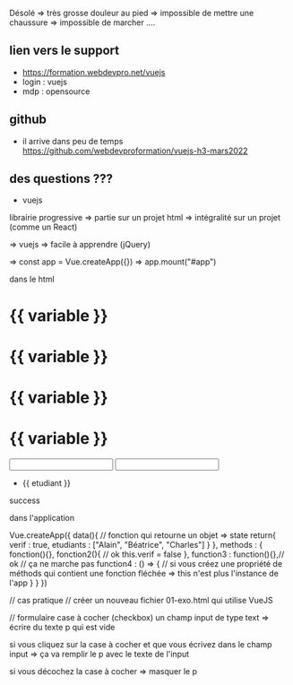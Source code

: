 Désolé 
=> très grosse douleur au pied 
=> impossible de mettre une chaussure 
=> impossible de marcher .... 

## lien vers le support 

- https://formation.webdevpro.net/vuejs
- login : vuejs
- mdp : opensource


## github 

- il arrive dans peu de temps 
https://github.com/webdevproformation/vuejs-h3-mars2022


## des questions ??? 

- vuejs 

librairie progressive => partie sur un projet html 
                      => intégralité sur un projet (comme un React)


=> vuejs => facile à apprendre (jQuery)

=> const app = Vue.createApp({})
=> app.mount("#app")


dans le html 

<div id="app">
    <h1 v-bind:title="" >{{ variable }} </h1>
    <h1 :title="">{{ variable }} </h1>
    <h1 v-on:keyup="fonction" >{{ variable }} </h1>
    <h1 @keyup="fonction" >{{ variable }} </h1>
    <input type="text" v-bind:value="prenom" v-on:keyup="fonction">
    <input type="text" v-model="prenom">
    <ul>
        <li v-for="etudiant in etudiants">{{ etudiant }}</li>
    </ul>
    <p v-if="verif">success</p>
</div>

dans l'application 

Vue.createApp({
    data(){ // fonction qui retourne un objet => state 
        return{
            verif : true,
            etudiants : ["Alain", "Béatrice", "Charles"]
        }
    },
    methods : {
        fonction(){},
        fonction2(){ // ok
            this.verif = false
        },
        function3 : function(){},// ok
        // ça ne marche pas 
        function4 : () => {
            // si vous créez une propriété de méthods qui contient une fonction fléchée => this n'est plus l'instance de l'app
        }
    }
})

// cas pratique 
// créer un nouveau fichier 01-exo.html qui utilise VueJS

// formulaire 
case à cocher (checkbox)
un champ input de type text => écrire du texte
p qui est vide

si vous cliquez sur la case à cocher et que vous écrivez dans le champ input => ça va remplir le p avec le texte de l'input

si vous décochez la case à cocher => masquer le p 


